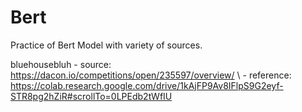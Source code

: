 # Bert

Practice of Bert Model with variety of sources.

bluehousebluh - source: https://dacon.io/competitions/open/235597/overview/ \\
              - reference: https://colab.research.google.com/drive/1kAjFP9Av8IFlpS9G2eyf-STR8pg2hZiR#scrollTo=0LPEdb2tWfIU
